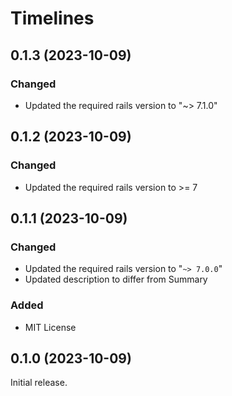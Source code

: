 # Timelines

## 0.1.3 (2023-10-09)
### Changed
- Updated the required rails version to "~> 7.1.0"

## 0.1.2 (2023-10-09)
### Changed
- Updated the required rails version to >= 7

## 0.1.1 (2023-10-09)
### Changed
- Updated the required rails version to "`~> 7.0.0`"
- Updated description to differ from Summary

### Added
- MIT License
## 0.1.0 (2023-10-09)
Initial release.
